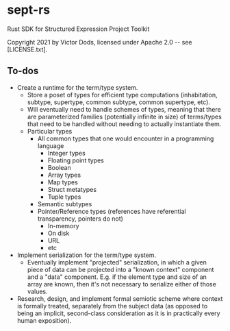 # sept-rs

Rust SDK for Structured Expression Project Toolkit

Copyright 2021 by Victor Dods, licensed under Apache 2.0 -- see [LICENSE.txt].

## To-dos

-   Create a runtime for the term/type system.
    -   Store a poset of types for efficient type computations (inhabitation, subtype, supertype, common subtype,
        common supertype, etc).
    -   Will eventually need to handle schemes of types, meaning that there are parameterized families
        (potentially infinite in size) of terms/types that need to be handled without needing to actually
        instantiate them.
    -   Particular types
        -   All common types that one would encounter in a programming language
            -   Integer types
            -   Floating point types
            -   Boolean
            -   Array types
            -   Map types
            -   Struct metatypes
            -   Tuple types
        -   Semantic subtypes
        -   Pointer/Reference types (references have referential transparency, pointers do not)
            -   In-memory
            -   On disk
            -   URL
            -   etc
-   Implement serialization for the term/type system.
    -   Eventually implement "projected" serialization, in which a given piece of data can be projected
        into a "known context" component and a "data" component.  E.g. if the element type and size of
        an array are known, then it's not necessary to serialize either of those values.
-   Research, design, and implement formal semiotic scheme where context is formally treated, separately
    from the subject data (as opposed to being an implicit, second-class consideration as it is in
    practically every human exposition).
